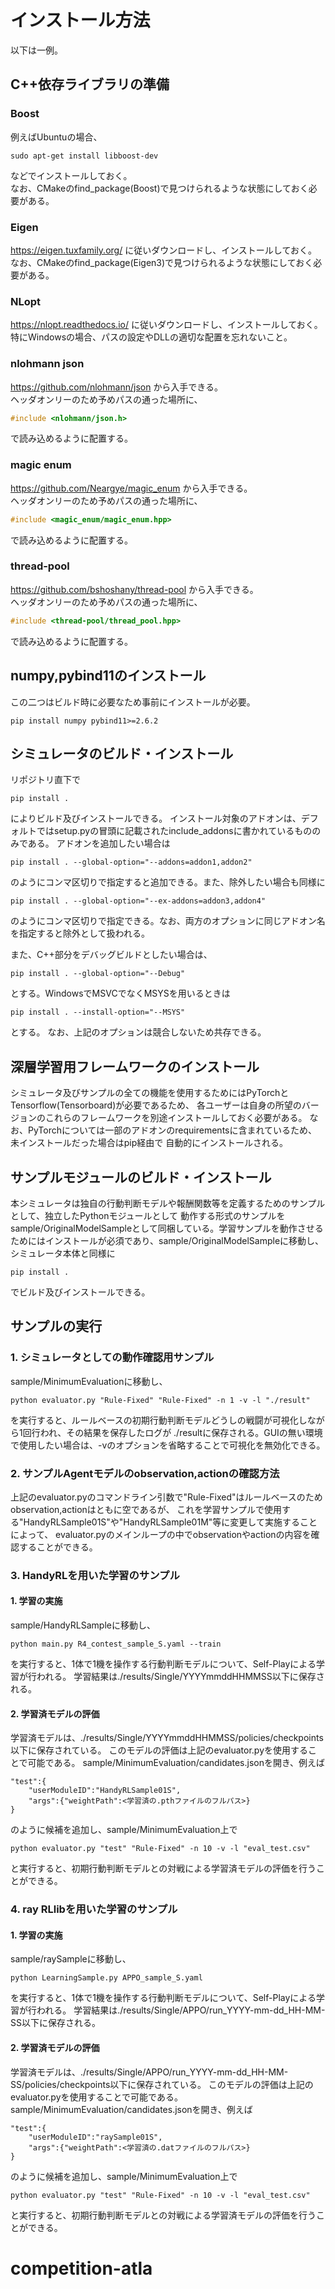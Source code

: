 # インストール方法
以下は一例。
## C++依存ライブラリの準備
### Boost
例えばUbuntuの場合、
```
sudo apt-get install libboost-dev
```
などでインストールしておく。  
なお、CMakeのfind_package(Boost)で見つけられるような状態にしておく必要がある。

### Eigen
https://eigen.tuxfamily.org/
に従いダウンロードし、インストールしておく。  
なお、CMakeのfind_package(Eigen3)で見つけられるような状態にしておく必要がある。

### NLopt
https://nlopt.readthedocs.io/
に従いダウンロードし、インストールしておく。  
特にWindowsの場合、パスの設定やDLLの適切な配置を忘れないこと。

### nlohmann json
https://github.com/nlohmann/json
から入手できる。  
ヘッダオンリーのため予めパスの通った場所に、
```c
#include <nlohmann/json.h>
```
で読み込めるように配置する。
### magic enum
https://github.com/Neargye/magic_enum
から入手できる。  
ヘッダオンリーのため予めパスの通った場所に、
```c
#include <magic_enum/magic_enum.hpp>
```
で読み込めるように配置する。
### thread-pool
https://github.com/bshoshany/thread-pool
から入手できる。  
ヘッダオンリーのため予めパスの通った場所に、
```c
#include <thread-pool/thread_pool.hpp>
```
で読み込めるように配置する。
## numpy,pybind11のインストール
この二つはビルド時に必要なため事前にインストールが必要。
```
pip install numpy pybind11>=2.6.2
```
## シミュレータのビルド・インストール
リポジトリ直下で
```
pip install .
```
によりビルド及びインストールできる。
インストール対象のアドオンは、デフォルトではsetup.pyの冒頭に記載されたinclude_addonsに書かれているもののみである。
アドオンを追加したい場合は
```
pip install . --global-option="--addons=addon1,addon2"
```
のようにコンマ区切りで指定すると追加できる。また、除外したい場合も同様に
```
pip install . --global-option="--ex-addons=addon3,addon4"
```
のようにコンマ区切りで指定できる。なお、両方のオプションに同じアドオン名を指定すると除外として扱われる。

また、C++部分をデバッグビルドとしたい場合は、
```
pip install . --global-option="--Debug"
```
とする。WindowsでMSVCでなくMSYSを用いるときは
```
pip install . --install-option="--MSYS"
```
とする。
なお、上記のオプションは競合しないため共存できる。

## 深層学習用フレームワークのインストール
シミュレータ及びサンプルの全ての機能を使用するためにはPyTorchとTensorflow(Tensorboard)が必要であるため、
各ユーザーは自身の所望のバージョンのこれらのフレームワークを別途インストールしておく必要がある。
なお、PyTorchについては一部のアドオンのrequirementsに含まれているため、未インストールだった場合はpip経由で
自動的にインストールされる。

## サンプルモジュールのビルド・インストール
本シミュレータは独自の行動判断モデルや報酬関数等を定義するためのサンプルとして、独立したPythonモジュールとして
動作する形式のサンプルをsample/OriginalModelSampleとして同梱している。学習サンプルを動作させるためにはインストールが必須であり、sample/OriginalModelSampleに移動し、シミュレータ本体と同様に
```
pip install .
```
でビルド及びインストールできる。
## サンプルの実行

### 1. シミュレータとしての動作確認用サンプル

sample/MinimumEvaluationに移動し、
```
python evaluator.py "Rule-Fixed" "Rule-Fixed" -n 1 -v -l "./result"
```
を実行すると、ルールベースの初期行動判断モデルどうしの戦闘が可視化しながら1回行われ、その結果を保存したログが
./resultに保存される。GUIの無い環境で使用したい場合は、-vのオプションを省略することで可視化を無効化できる。

### 2. サンプルAgentモデルのobservation,actionの確認方法
上記のevaluator.pyのコマンドライン引数で"Rule-Fixed"はルールベースのためobservation,actionはともに空であるが、
これを学習サンプルで使用する"HandyRLSample01S"や"HandyRLSample01M"等に変更して実施することによって、
evaluator.pyのメインループの中でobservationやactionの内容を確認することができる。

### 3. HandyRLを用いた学習のサンプル

#### 1. 学習の実施
sample/HandyRLSampleに移動し、
```
python main.py R4_contest_sample_S.yaml --train
```
を実行すると、1体で1機を操作する行動判断モデルについて、Self-Playによる学習が行われる。
学習結果は./results/Single/YYYYmmddHHMMSS以下に保存される。

#### 2. 学習済モデルの評価
学習済モデルは、./results/Single/YYYYmmddHHMMSS/policies/checkpoints以下に保存されている。
このモデルの評価は上記のevaluator.pyを使用することで可能である。
sample/MinimumEvaluation/candidates.jsonを開き、例えば
```
"test":{
    "userModuleID":"HandyRLSample01S",
    "args":{"weightPath":<学習済の.pthファイルのフルパス>}
}
```
のように候補を追加し、sample/MinimumEvaluation上で
```
python evaluator.py "test" "Rule-Fixed" -n 10 -v -l "eval_test.csv"
```
と実行すると、初期行動判断モデルとの対戦による学習済モデルの評価を行うことができる。

### 4. ray RLlibを用いた学習のサンプル

#### 1. 学習の実施
sample/raySampleに移動し、
```
python LearningSample.py APPO_sample_S.yaml
```
を実行すると、1体で1機を操作する行動判断モデルについて、Self-Playによる学習が行われる。
学習結果は./results/Single/APPO/run_YYYY-mm-dd_HH-MM-SS以下に保存される。

#### 2. 学習済モデルの評価
学習済モデルは、./results/Single/APPO/run_YYYY-mm-dd_HH-MM-SS/policies/checkpoints以下に保存されている。
このモデルの評価は上記のevaluator.pyを使用することで可能である。
sample/MinimumEvaluation/candidates.jsonを開き、例えば
```
"test":{
    "userModuleID":"raySample01S",
    "args":{"weightPath":<学習済の.datファイルのフルパス>}
}
```
のように候補を追加し、sample/MinimumEvaluation上で
```
python evaluator.py "test" "Rule-Fixed" -n 10 -v -l "eval_test.csv"
```
と実行すると、初期行動判断モデルとの対戦による学習済モデルの評価を行うことができる。
# competition-atla
